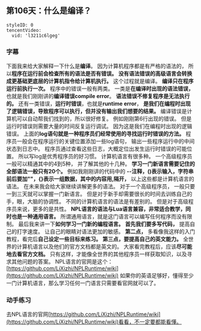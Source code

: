 ## 第106天：什么是编译？


```@TencentVideo
styleID: 0
tencentVideo:
  vid: 'l3211c6lgeg'

```
 

### 字幕

下面我来给大家解释一下什么是**编译**。
因为计算机程序都是有严格的语法的，
所以**程序在运行前会检查所有的语法是否有错误。**
**没有语法错误的高级语言会转换成更基础更底层的计算机指令给计算机执行。**
这个过程就是编译。
**编译只在程序运行前执行一次。**
程序中的错误一般有两类。
一类是**在编译时出现的语法错误，**
也就是我们刚刚讲的**编译错误compile error**。
**语法错误不修复程序是无法执行的。**
还有一类错误，**运行时错误**，也就是**runtime error**，
**是我们在编程时出现了逻辑错误，导致程序可以执行，但并没有输出我们想要的结果。**
编译错误是计算机可以自动帮我们找到的，所以很好修复。
例如刚刚第6行出现的错误。
但是运行时错误则需要大量的时间反复运行调试。
因为这是我们在编程时出现的逻辑错误。
上面的**log语句就是一种程序员们经常使用的寻找运行时错误的方法。**
程序员一般会在程序运行的关键位置添加一些log语句，
输出一些程序运行中的中间状态到日志中。
程序员通过查看这些日志，大概定位出发生运行时错误的可能位置。
所以写log是优秀程序员的好习惯。
计算机语言有很多种。
一个高级程序员一般可以精通其中的4到5种，
并了解其他的十几种。
**学习一门新语言需要记住的全部语法一般只有20个。**
例如我刚刚讲的代码中的 **--注释，()表示输入，字符串前后要加""，{}表示一组数据，其中的内容用,隔开，**
以上这些都是计算机语言的语法。
在未来我会给大家继续讲解更多的语法。
对于一个高级程序员，
一般只要一到三天就可以掌握一门新语言。
但是对于新手却需要很长的时间去训练自己的手，眼，大脑的协调性。
不同的计算机语言的语法是有差别的。
但是对于高级程序员来说，更多的是共性。
**NPL语言的语法与Lua语言兼容，非常适合教学，同时也是一种通用语言。**
所谓通用语言，就是这门语言可以编写任何程序而没有限制。
最后我来讲一下**如何学习一门新的编程语言。**
**首先我们要多写代码，** 提高自己的打字速度。
让自己的眼睛对语法更加的敏感。
**第二点，** 多看像我这样的入门教程，看完后**自己设定一些目标来练习。**
**第三点，要提高自己的英文能力。**
全世界的计算机语言以及他们的官方文档都是英文的。
大家看完教程后，应该**尽可能地去看官方文档。**
只有这样，才能像全世界的其他程序员一样获取知识，以及寻求其他问题的答案。
NPL语言的官网是这个：
[https://github.com/LiXizhi/NPLRuntime/wiki](https://github.com/LiXizhi/NPLRuntime/wiki)
如果你的英语足够好，懂得至少一门计算机语言，那么学习任何一门语言只需要看官网就可以了。

### 动手练习
去NPL语言的官网[https://github.com/LiXizhi/NPLRuntime/wiki](https://github.com/LiXizhi/NPLRuntime/wiki)看看，不一定要都能看懂。